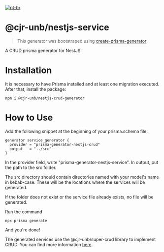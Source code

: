 [![pt-br](https://img.shields.io/badge/lang-pt--br-green.svg)](https://github.com/CJR-UnB/prisma-generator-nestjs-crud/blob/dev/README.pt-br.md)

# @cjr-unb/nestjs-service

> This generator was bootstraped using [create-prisma-generator](https://github.com/YassinEldeeb/create-prisma-generator)

A CRUD prisma generator for NestJS

# Installation
It is necessary to have Prisma installed and at least one migration executed. After that, install the package:
```
npm i @cjr-unb/nestjs-crud-generator
```
# How to Use
Add the following snippet at the beginning of your prisma.schema file:
```prisma
generator service_generator {
  provider = "prisma-generator-nestjs-crud"
  output   = "../src"
}
```
In the provider field, write "prisma-generator-nestjs-service". In output, put the path to the src folder.

The src directory should contain directories named with your model's name in kebab-case. These will be the locations where the services will be generated.

If the folder does not exist or the service file already exists, no file will be generated.

Run the command
```
npx prisma generate
```
And you're done!

The generated services use the @cjr-unb/super-crud library to implement CRUD. You can find more information [here](https://github.com/CJR-UnB/nestjs-prisma-super-crud#readme).